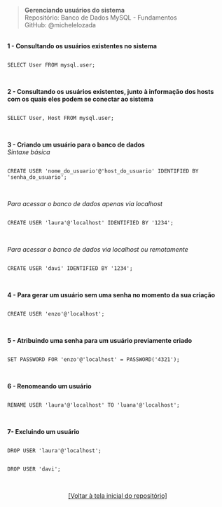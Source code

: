 > **Gerenciando usuários do sistema**  
> Repositório: Banco de Dados MySQL - Fundamentos  
> GitHub: @michelelozada
&nbsp;
     
&nbsp;  
**1 - Consultando os usuários existentes no sistema**

```mysql

SELECT User FROM mysql.user;
```

&nbsp;  

**2 - Consultando os usuários existentes, junto à informação dos hosts com os quais eles podem se conectar ao sistema**

```mysql

SELECT User, Host FROM mysql.user;
```

&nbsp;  

**3 - Criando um usuário para o banco de dados**  
*Sintaxe básica*
```mysql

CREATE USER 'nome_do_usuario'@'host_do_usuario' IDENTIFIED BY 'senha_do_usuario';
```

&nbsp;  

*Para acessar o banco de dados apenas via localhost*
```mysql

CREATE USER 'laura'@'localhost' IDENTIFIED BY '1234';
```

&nbsp;  

*Para acessar o banco de dados via localhost ou remotamente* 
```mysql

CREATE USER 'davi' IDENTIFIED BY '1234';
```

&nbsp;  

**4 - Para gerar um usuário sem uma senha no momento da sua criação**
```mysql

CREATE USER 'enzo'@'localhost';
```

&nbsp;  

**5 - Atribuindo uma senha para um usuário previamente criado**
```mysql

SET PASSWORD FOR 'enzo'@'localhost' = PASSWORD('4321');
```

&nbsp;  

**6 - Renomeando um usuário**
```mysql

RENAME USER 'laura'@'localhost' TO 'luana'@'localhost'; 
```

&nbsp;  

**7- Excluindo um usuário**
```mysql

DROP USER 'laura'@'localhost';
```
```mysql

DROP USER 'davi';
```

&nbsp;

<div align="center">
<a href="https://github.com/michelelozada/MySQL-Study-Notes">[Voltar à tela inicial do repositório]</a>
</div>